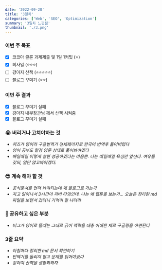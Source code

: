 ```yaml
---
date: '2022-09-28'
title: '3일차'
categories: ['Web', 'SEO', 'Optimization']
summary: '3일차 느낀점'
thumbnail: './3.png'
---
```


### 이번 주 목표
- [x] 코코아 클론 과제제출 및 1일 1커밋 (⭐️)
- [x] 회사일 (⭐️⭐️⭐️)
- [ ] 강아지 산책 (⭐️⭐️⭐️⭐️⭐️)
- [ ] 블로그 꾸미기 (⭐️⭐️)

### 이번 주 결과
- [x] 블로그 꾸미기 실패
- [x] 강아지 내부장관님 께서 산책 시켜줌 
- [x] 블로그 꾸미기 실패

### 😭 버리거나 고쳐야하는 것
- *퀴즈가 영어라 구글번역기 전체페이지로 한국어 번역후 풀어버렸다*
- *영어 공부도 할겸 영문 상태로 풀어봐야겠다*
- *매일매일 이렇게 살면 성공하겠다는 마음뿐. 나는 매일매일 욕심만 앞선다. 여유를 갖되, 일단 앉고봐야겠다.*

### 😎 계속 해야 할 것
- *공식문서를 먼저 봐야되는데 왜 블로그로 가는가*
- *자고 일어나서 3시간이 피버 타임인데. 나는 왜 웹툰을 보는가... 오늘은 정리한 md 파일을 보면서 갔더니 기억이 잘 나더라*

### 💬 공유하고 싶은 부분
- *버그가 영어로 뜰때는 그대로 긁어 맥락을 대충 이해한 체로 구글링을 하면된다*

### 3줄 요약
- *아침마다 정리한 md 문서 확인하기*
- *번역기를 돌리지 말고 문제를 읽어야겠다*
- *강아지 산책을 생활화하자*